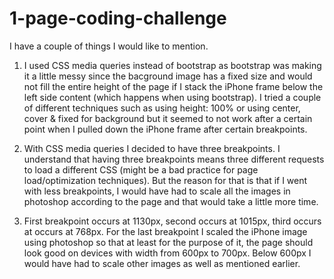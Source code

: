 # 1-page-coding-challenge

I have a couple of things I would like to mention.

1. I used CSS media queries instead of bootstrap as bootstrap was making it a little messy since the bacground image 
has a fixed size and would not fill the entire height of the page if I stack the iPhone frame below the left side 
content (which happens when using bootstrap). I tried a couple of different techniques such as using height: 100% or 
using center, cover & fixed for background but it seemed to not work after a certain point when I pulled down the 
iPhone frame after certain breakpoints. 

2. With CSS media queries I decided to have three breakpoints. I understand that having three breakpoints means three 
different requests to load a different CSS (might be a bad practice for page load/optimization techniques). 
But the reason for that is that if I went with less breakpoints, I would have had to scale all the images in photoshop 
according to the page and that would take a little more time.

3. First breakpoint occurs at 1130px, second occurs at 1015px, third occurs at occurs at 768px. For the last breakpoint 
I scaled the iPhone image using photoshop so that at least for the purpose of it, the page should look good on devices 
with width from 600px to 700px. Below 600px I would have had to scale other images as well as mentioned earlier. 
